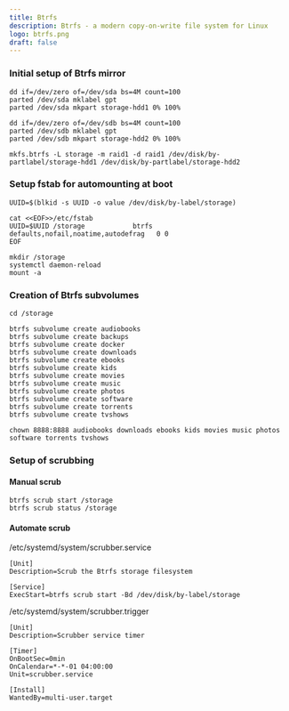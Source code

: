 ```yaml
---
title: Btrfs
description: Btrfs - a modern copy-on-write file system for Linux
logo: btrfs.png
draft: false
---
```

### Initial setup of Btrfs mirror
```
dd if=/dev/zero of=/dev/sda bs=4M count=100
parted /dev/sda mklabel gpt
parted /dev/sda mkpart storage-hdd1 0% 100%

dd if=/dev/zero of=/dev/sdb bs=4M count=100
parted /dev/sdb mklabel gpt
parted /dev/sdb mkpart storage-hdd2 0% 100%

mkfs.btrfs -L storage -m raid1 -d raid1 /dev/disk/by-partlabel/storage-hdd1 /dev/disk/by-partlabel/storage-hdd2
```

### Setup fstab for automounting at boot
```
UUID=$(blkid -s UUID -o value /dev/disk/by-label/storage)

cat <<EOF>>/etc/fstab
UUID=$UUID /storage            btrfs defaults,nofail,noatime,autodefrag   0 0
EOF

mkdir /storage
systemctl daemon-reload
mount -a
```

### Creation of Btrfs subvolumes
```
cd /storage

btrfs subvolume create audiobooks
btrfs subvolume create backups
btrfs subvolume create docker
btrfs subvolume create downloads
btrfs subvolume create ebooks
btrfs subvolume create kids
btrfs subvolume create movies
btrfs subvolume create music
btrfs subvolume create photos
btrfs subvolume create software
btrfs subvolume create torrents
btrfs subvolume create tvshows

chown 8888:8888 audiobooks downloads ebooks kids movies music photos software torrents tvshows
```

### Setup of scrubbing

#### Manual scrub
```
btrfs scrub start /storage
btrfs scrub status /storage
```

#### Automate scrub
/etc/systemd/system/scrubber.service
```
[Unit]
Description=Scrub the Btrfs storage filesystem

[Service]
ExecStart=btrfs scrub start -Bd /dev/disk/by-label/storage
```

/etc/systemd/system/scrubber.trigger
```
[Unit]
Description=Scrubber service timer

[Timer]
OnBootSec=0min
OnCalendar=*-*-01 04:00:00
Unit=scrubber.service

[Install]
WantedBy=multi-user.target
```
